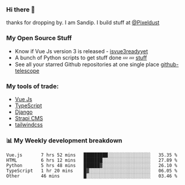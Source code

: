 ### Hi there 👋

thanks for dropping by.
I am Sandip. I build stuff at [@Pixeldust](github.com/pixeldust-in/)

###  **My Open Source Stuff**

 - Know if Vue Js version 3 is released -  [isvue3readyyet](https://github.com/sandiprb/isvue3readyyet)
 - A bunch of Python scripts to get stuff done 💤 💤 [stuff](https://github.com/sandiprb/stuff)
 - See all your starred Github repositories at one single place [github-telescope](https://github.com/sandiprb/github-telescope)



###  **My tools of trade:**
 - [Vue Js](https://github.com/vuejs/vue/)
 - [TypeScript](https://github.com/microsoft/TypeScript)
 - [Django](github.com/django/django)
 - [Strapi CMS](github.com/strapi/strapi)
 - [tailwindcss](https://github.com/tailwindlabs/tailwindcss)


###  📊 **My Weekly development breakdown**
<!--START_SECTION:waka-->
```text
Vue.js       7 hrs 52 mins   █████████░░░░░░░░░░░░░░░░   35.35 % 
HTML         6 hrs 12 mins   ███████░░░░░░░░░░░░░░░░░░   27.89 % 
Python       5 hrs 48 mins   ██████▓░░░░░░░░░░░░░░░░░░   26.10 % 
TypeScript   1 hr 20 mins    █▓░░░░░░░░░░░░░░░░░░░░░░░   06.05 % 
Other        46 mins         █░░░░░░░░░░░░░░░░░░░░░░░░   03.46 % 
```
<!--END_SECTION:waka-->
